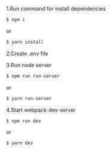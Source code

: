 1.Run command for install dependencies

```sh
$ npm i
```

or

```sh
$ yarn install
```

2.Create .env file

3.Run node server

```sh
$ npm run run-server
```

or

```sh
$ yarn run-server
```

4.Start webpack-dev-server

```sh
$ npm run dev
```

or

```sh
$ yarn dev
```
